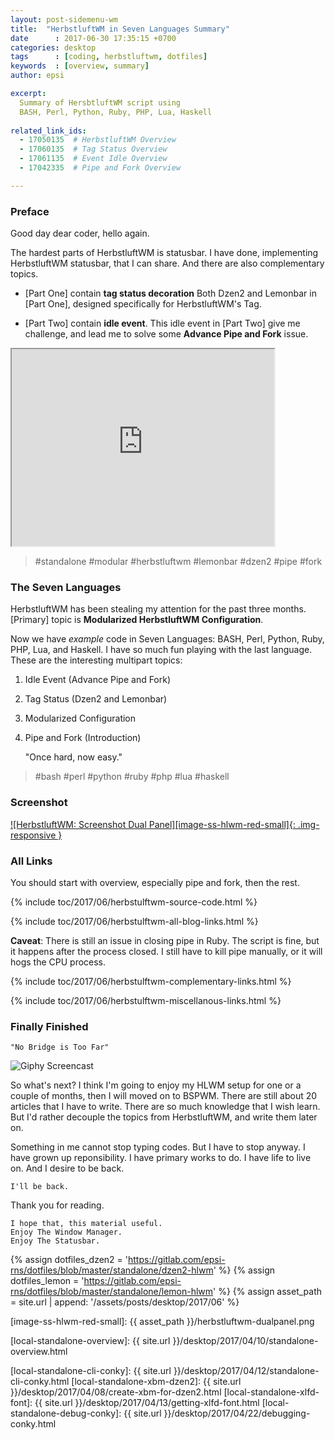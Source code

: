 ```yaml
---
layout: post-sidemenu-wm
title:  "HerbstluftWM in Seven Languages Summary"
date      : 2017-06-30 17:35:15 +0700
categories: desktop
tags      : [coding, herbstluftwm, dotfiles]
keywords  : [overview, summary]
author: epsi

excerpt:
  Summary of HersbtluftWM script using
  BASH, Perl, Python, Ruby, PHP, Lua, Haskell
  
related_link_ids: 
  - 17050135  # HerbstluftWM Overview
  - 17060135  # Tag Status Overview
  - 17061135  # Event Idle Overview
  - 17042335  # Pipe and Fork Overview

---
```


### Preface

Good day dear coder, hello again.

The hardest parts of HerbstluftWM is statusbar.
I have done, implementing HerbstluftWM statusbar, that I can share.
And there are also complementary topics.

*	[Part One] contain **tag status decoration** 
	Both Dzen2 and Lemonbar in [Part One], designed specifically for HerbstluftWM's Tag.

*	[Part Two] contain **idle event**. 
	This idle event in [Part Two] give me challenge, and lead me to solve some **Advance Pipe and Fork** issue.

<iframe width="420" height="315"
src="https://www.youtube.com/embed/erWOZpi8uWU">
</iframe>

>	#standalone #modular #herbstluftwm #lemonbar #dzen2 #pipe #fork

### The Seven Languages

HerbstluftWM has been stealing my attention for the past three months.
[Primary] topic is **Modularized HerbstluftWM Configuration**. 

Now we have *example* code in Seven Languages: BASH, Perl, Python, Ruby, PHP, Lua, and Haskell.
I have so much fun playing with the last language. These are the interesting multipart topics:

1.	Idle Event (Advance Pipe and Fork)

2.	Tag Status (Dzen2 and Lemonbar)

3.	Modularized Configuration

4.	Pipe and Fork (Introduction)

	"Once hard, now easy."

>	#bash #perl #python #ruby #php #lua #haskell

### Screenshot

[![HerbstluftWM: Screenshot Dual Panel][image-ss-hlwm-red-small]{: .img-responsive }][photos-ss-hlwm-red]

### All Links

You should start with overview, especially pipe and fork, then the rest.

{% include toc/2017/06/herbstulftwm-source-code.html %}

{% include toc/2017/06/herbstulftwm-all-blog-links.html %}

**Caveat**: There is still an issue in closing pipe in Ruby.
The script is fine, but it happens after the process closed.
I still have to kill pipe manually, or it will hogs the CPU process.

{% include toc/2017/06/herbstulftwm-complementary-links.html %}

{% include toc/2017/06/herbstulftwm-miscellanous-links.html %}

### Finally Finished

	"No Bridge is Too Far"

![Giphy Screencast][giphy-img]

So what's next? I think I'm going to enjoy my HLWM setup for one or a couple of months, then I will moved on to BSPWM. There are still about 20 articles that I have to write. There are so much knowledge that I wish learn. But I'd rather decouple the topics from HerbstluftWM, and write them later on. 

Something in me cannot stop typing codes. But I have to stop anyway. I have grown up reponsibility. I have primary works to do. I have life to live on. And I desire to be back.

	I'll be back.

Thank you for reading.

	I hope that, this material useful.
	Enjoy The Window Manager.
	Enjoy The Statusbar.

[//]: <> ( -- -- -- links below -- -- -- )
{% assign dotfiles_dzen2 = 'https://gitlab.com/epsi-rns/dotfiles/blob/master/standalone/dzen2-hlwm' %}
{% assign dotfiles_lemon = 'https://gitlab.com/epsi-rns/dotfiles/blob/master/standalone/lemon-hlwm' %}
{% assign asset_path = site.url | append: '/assets/posts/desktop/2017/06' %}


[image-ss-hlwm-red-small]:  {{ asset_path }}/herbstluftwm-dualpanel.png

[photos-ss-hlwm-blue]: https://lh3.googleusercontent.com/ljvFheUuz-7eR58c3iqngwmVZ7l5HdIRIYZsJNBvyrOW5PSbF0PGPgCuEAuMezumvJkg2HXMWfS-3KJJrMVQO9Ft2etnCh4ur1CXT5PV7G7fbQQqK1X3aBLKfLLb7dWjvSdvR_jkdH6QjfQAhlVrauFxj1C86Zw-nxgITRDgcF12mrWHtzJtVx8s_jN89pTykF17gB8gQWg7rGPEnIlIuqlWZwlrtGeJ5lbWKuqxEcw1IsCfWusH2986IE4GBbRAPn3Wc9w0LxbIP9TPpputL01ETslZxziwAeWDq93HvT_37jyLh0cieQVTN7pzY6A4y-hP1yb3JNjwL1-1u8HNSbcJL3LRyB4hl3dPA4kY594RszuRXFpzEF1OePFm4nctQkCGu19bdqHXRu_W03hlL8DoCnHmLNnFXDORspPgSddbXd1JrjfBZBCLOQmhCcmtsupwGtYHyIUM43_QAnRMR3WqPoSVQxz8u-Ku5kBY0VnBY78iNJVkJoqJA2WBbm8cIAzBRmqF2CMMCa9x3BtEvYW9f2AZbXY-gwEMPJba8ffGF2L0yQQ9oEJp6TeW3cnFOcwR6hKfJAIrlDoGLE8nWO9CRUez_-7nKq5y3mbfGtAc2-EOjRrr6dM4nZ1JA1EWJFWUxa3VD57EemHW8xOeHWi69tDN3YAf9dsqVfT7Og=w1280-h800-no

[photos-ss-hlwm-red]:  https://lh3.googleusercontent.com/Q9Af_TFU9wtq-X6gPdGUMXJKoxfZL6pKXErFRMJwDljnuW45_nqH6LANauwUpfKg3SHwEKEs-Rvy5FnzGna2ZoEUUF8Sb2KYQmsffCG2967e-ZMSk2MUDHRVTO1yv_F70cfh5ONCbUu-vAiEXzw2MkXmYi9Bbj7sHN09YCWyUgzQiNNDPXI5CXnxzWJyv7fwdHrrslDyQEoKWcPrXEH3nOU5PkvuHzZ0Dzxa1uzYreSS0UO6pxD50ut6omurZbzDfkRfGsuX7umwNupYPdmGQNuC0EyDdVg6gm-A_DS8bkj9p8FVEQB7P3sWkiMa3uIoiS1dzAQJRpw_u5DmIt6hP-L-Z815rkTkmnZgyxpggoKGUTuy2k5uXg9RA3TXLMDNDlAsd6F9GYTtdknCVbervXtAY5W6pux-mejG8XIxEydE6m3YmPwBKnJpygGN1spr7895UxZz46tfoZCfHrhEY6_xWbFHOvCi3V2JiWkClwP1GOhnmFFPq2gRoOTGMqNnZZ8CwwCBKpPZf2ZOWcbLG-wBOLvaoY8MjrltFfMcVQctoE5AjP61CjsHEaF3ofdHT2yV5Yvi2i_I2YzUF4_Gv1w9IrPsBQfy0CBcYS4c_9rpOPJ_DD0ckSvdttQiTwFplOwu7mOgRSmZwAtSyNLyISEHBsjbqNmt1GqdzOCFbA=w1280-h800-no

[photos-ss-hlwm-blue1]: https://photos.google.com/share/AF1QipMO53TtSJVXrkn8R0s4wre4QWgX7_G5CoaSkFMneVHFp9Tu5STBmdjW3M3fpA2eEw/photo/AF1QipOT7-pmGwsLEivr7U4glNkWVUbUgJbWMZ-ytMs7?key=WGIySDVOaVpibkJCRkV5NWVZUUs3UnNLNHR1MVpn

[photos-ss-hlwm-red1]: https://photos.google.com/share/AF1QipMO53TtSJVXrkn8R0s4wre4QWgX7_G5CoaSkFMneVHFp9Tu5STBmdjW3M3fpA2eEw/photo/AF1QipPqMNt9e3_UypKHqASPs_njHBQPX7Kn8X_O9aTp?key=WGIySDVOaVpibkJCRkV5NWVZUUs3UnNLNHR1MVpn

[giphy-512]: https://giphy.com/gifs/modular-standalone-herbstluftwm-l4FGmHTcdl3R4jGxi
[giphy-img]: https://media.giphy.com/media/l4FGmHTcdl3R4jGxi/giphy.gif

[deviant-hlwm]: http://nurwijayadi.deviantart.com/art/HerbstluftWM-in-Seven-Languages-690831034

[local-standalone-overview]:    {{ site.url }}/desktop/2017/04/10/standalone-overview.html

[local-standalone-cli-conky]:   {{ site.url }}/desktop/2017/04/12/standalone-cli-conky.html
[local-standalone-xbm-dzen2]:   {{ site.url }}/desktop/2017/04/08/create-xbm-for-dzen2.html
[local-standalone-xlfd-font]:   {{ site.url }}/desktop/2017/04/13/getting-xlfd-font.html
[local-standalone-debug-conky]: {{ site.url }}/desktop/2017/04/22/debugging-conky.html



